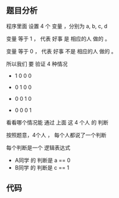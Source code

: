 ## 题目分析

程序里面 设置 4 个 变量 ，分别为 a, b, c, d

变量 等于 1 ， 代表 好事 是 相应的人 做的 。

变量 等于 0 ， 代表 好事 不是 相应的人 做的 。

所以我们  要 验证 4 种情况

- 1 0 0 0 

- 0 1 0 0 

- 0 0 1 0 

- 0 0 0 1

看看哪个情况能 通过 上面 这 4 个人 的 判断

按照题意，4个人 ， 每个人都说了一个判断

每个判断是一个 逻辑表达式

- A同学 的 判断是  a == 0
- B同学 的 判断是  c == 1


## 代码

```

```
